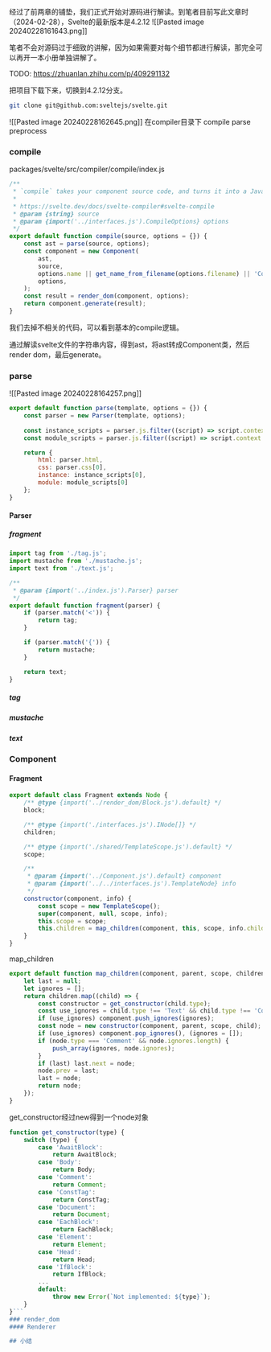 经过了前两章的铺垫，我们正式开始对源码进行解读。到笔者目前写此文章时（2024-02-28），Svelte的最新版本是4.2.12
![[Pasted image 20240228161643.png]]

笔者不会对源码过于细致的讲解，因为如果需要对每个细节都进行解读，那完全可以再开一本小册单独讲解了。

TODO: https://zhuanlan.zhihu.com/p/409291132

把项目下载下来，切换到4.2.12分支。

```bash
git clone git@github.com:sveltejs/svelte.git
```

![[Pasted image 20240228162645.png]]
在compiler目录下
compile
parse
preprocess

### compile
packages/svelte/src/compiler/compile/index.js
```javascript
/**
 * `compile` takes your component source code, and turns it into a JavaScript module that exports a class.
 *
 * https://svelte.dev/docs/svelte-compiler#svelte-compile
 * @param {string} source
 * @param {import('../interfaces.js').CompileOptions} options
 */
export default function compile(source, options = {}) {
	const ast = parse(source, options);
	const component = new Component(
		ast,
		source,
		options.name || get_name_from_filename(options.filename) || 'Component',
		options,
	);
	const result = render_dom(component, options);
	return component.generate(result);
}
```
我们去掉不相关的代码，可以看到基本的compile逻辑。

通过解读svelte文件的字符串内容，得到ast，将ast转成Component类，然后render dom，最后generate。

### parse
![[Pasted image 20240228164257.png]]
```javascript
export default function parse(template, options = {}) {
	const parser = new Parser(template, options);
	
	const instance_scripts = parser.js.filter((script) => script.context === 'default');
	const module_scripts = parser.js.filter((script) => script.context === 'module');

	return {
		html: parser.html,
		css: parser.css[0],
		instance: instance_scripts[0],
		module: module_scripts[0]
	};
}
```

#### Parser

##### fragment
```javascript
import tag from './tag.js';
import mustache from './mustache.js';
import text from './text.js';

/**
 * @param {import('../index.js').Parser} parser
 */
export default function fragment(parser) {
	if (parser.match('<')) {
		return tag;
	}

	if (parser.match('{')) {
		return mustache;
	}

	return text;
}
```
##### tag

##### mustache

##### text


### Component
#### Fragment
```javascript
export default class Fragment extends Node {
	/** @type {import('../render_dom/Block.js').default} */
	block;

	/** @type {import('./interfaces.js').INode[]} */
	children;

	/** @type {import('./shared/TemplateScope.js').default} */
	scope;

	/**
	 * @param {import('../Component.js').default} component
	 * @param {import('../../interfaces.js').TemplateNode} info
	 */
	constructor(component, info) {
		const scope = new TemplateScope();
		super(component, null, scope, info);
		this.scope = scope;
		this.children = map_children(component, this, scope, info.children);
	}
}
```
map_children
```javascript
export default function map_children(component, parent, scope, children) {
	let last = null;
	let ignores = [];
	return children.map((child) => {
		const constructor = get_constructor(child.type);
		const use_ignores = child.type !== 'Text' && child.type !== 'Comment' && ignores.length;
		if (use_ignores) component.push_ignores(ignores);
		const node = new constructor(component, parent, scope, child);
		if (use_ignores) component.pop_ignores(), (ignores = []);
		if (node.type === 'Comment' && node.ignores.length) {
			push_array(ignores, node.ignores);
		}
		if (last) last.next = node;
		node.prev = last;
		last = node;
		return node;
	});
}
```

get_constructor经过new得到一个node对象
```javascript
function get_constructor(type) {
	switch (type) {
		case 'AwaitBlock':
			return AwaitBlock;
		case 'Body':
			return Body;
		case 'Comment':
			return Comment;
		case 'ConstTag':
			return ConstTag;
		case 'Document':
			return Document;
		case 'EachBlock':
			return EachBlock;
		case 'Element':
			return Element;
		case 'Head':
			return Head;
		case 'IfBlock':
			return IfBlock;
		...
		default:
			throw new Error(`Not implemented: ${type}`);
	}
}```
### render_dom
#### Renderer

## 小结